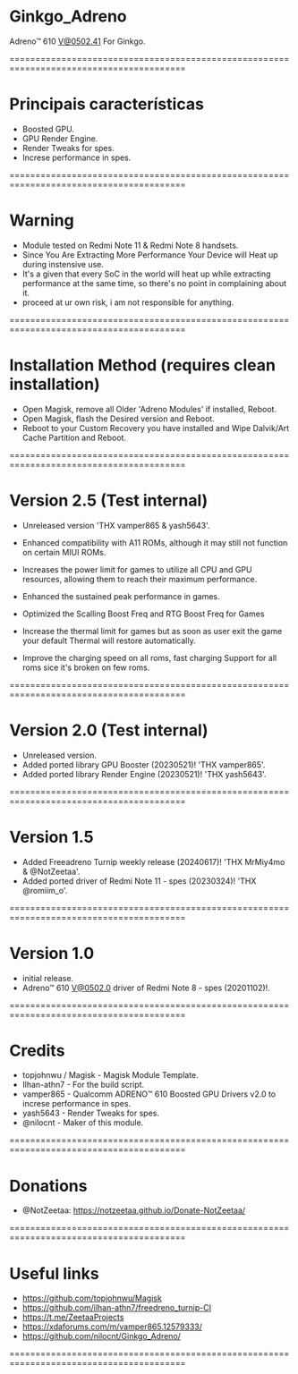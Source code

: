 # Ginkgo_Adreno
Adreno™ 610 V@0502.41 For Ginkgo.

========================================================================================

# Principais características

* Boosted GPU.
* GPU Render Engine.
* Render Tweaks for spes.
* Increse performance in spes.
  
========================================================================================

# Warning

* Module tested on Redmi Note 11 & Redmi Note 8 handsets.
* Since You Are Extracting More Performance Your Device will Heat up during instensive use.
* It's a given that every SoC in the world will heat up while extracting performance at the same time, so there's no point in complaining about it.
* proceed at ur own risk, i am not responsible for anything.
  
========================================================================================

# Installation Method (requires clean installation)

* Open Magisk, remove all Older 'Adreno Modules' if installed, Reboot.
* Open Magisk, flash the Desired version and Reboot.
* Reboot to your Custom Recovery you have installed and Wipe Dalvik/Art Cache Partition and Reboot.
  
========================================================================================

# Version 2.5 (Test internal)

* Unreleased version 'THX vamper865 & yash5643'.

* Enhanced compatibility with A11 ROMs, although it may still not function on certain MIUI ROMs.

* Increases the power limit for games to utilize all CPU and GPU resources, allowing them to reach their maximum performance.

* Enhanced the sustained peak performance in games.

* Optimized the Scalling Boost Freq and RTG Boost Freq for Games

* Increase the thermal limit for games but as soon as user exit the game your default Thermal will restore automatically.

* Improve the charging speed on all roms, fast charging Support for all roms sice it's broken on few roms.

========================================================================================

# Version 2.0 (Test internal)

* Unreleased version.
* Added ported library GPU Booster (20230521)! 'THX vamper865'.
* Added ported library Render Engine (20230521)! 'THX yash5643'.
  
========================================================================================

# Version 1.5

* Added Freeadreno Turnip weekly release (20240617)! 'THX MrMiy4mo & @NotZeetaa'.
* Added ported driver of Redmi Note 11 - spes (20230324)! 'THX @romiim_o'.
  
========================================================================================

# Version 1.0

* initial release.
* Adreno™ 610 V@0502.0 driver of Redmi Note 8 - spes (20201102)!.
  
========================================================================================
  
# Credits

* topjohnwu / Magisk - Magisk Module Template.
* Ilhan-athn7 - For the build script.
* vamper865 - Qualcomm ADRENO™ 610 Boosted GPU Drivers v2.0 to increse performance in spes.
* yash5643 - Render Tweaks for spes.
* @nilocnt - Maker of this module.
  
========================================================================================

# Donations

* @NotZeetaa: https://notzeetaa.github.io/Donate-NotZeetaa/
  
========================================================================================

# Useful links

* https://github.com/topjohnwu/Magisk
* https://github.com/ilhan-athn7/freedreno_turnip-CI
* https://t.me/ZeetaaProjects
* https://xdaforums.com/m/vamper865.12579333/
* https://github.com/nilocnt/Ginkgo_Adreno/

========================================================================================

